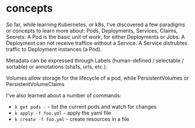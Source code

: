 # concepts

So far, while learning Kubernetes, or k8s, I've discovered a few paradigms or concepts to learn more about: Pods, Deployments, Services, Claims, Secrets. A Pod is the basic unit of work, for either Deployments or Jobs. A Deployment can not receive traffice without a Service. A Service distrubtes traffic to Deployment instances (a Pod).

Metadata can be expressed through Labels (human-defined / selectable / sortable) or annotations (sha1s, urls, etc.).

Volumes allow storage for the lifecycle of a pod, while PersistentVolumes or PersistentVolumeClaims  

I've also learned about a number of commands:

 - `k get pods -` - list the current pods and watch for changes
 - `k apply -f foo.yml` - apply the yaml file
 - `k create -f foo.yml` - create resources in a file